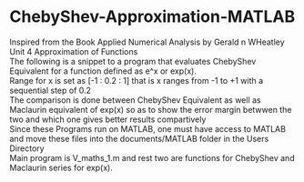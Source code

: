 # ChebyShev-Approximation-MATLAB
Inspired from the Book Applied Numerical Analysis by Gerald n WHeatley Unit 4 Approximation of Functions<br>
The following is a snippet to a program that evaluates ChebyShev Equivalent for a function defined as e^x or exp(x).<br>
Range for x is set as [-1 : 0.2 : 1] that is x ranges from -1 to +1 with a sequential step of 0.2<br>
The comparison is done between ChebyShev Equivalent as well as Maclaurin equivalent of exp(x) so as to show the error margin betwwen the two and which one gives better results compartively<br>
Since these Programs run on MATLAB, one must have access to MATLAB and move these files into the documents/MATLAB folder in the Users Directory<br>
Main program is V_maths_1.m and rest two are functions for ChebyShev and Maclaurin series for exp(x).<br>
